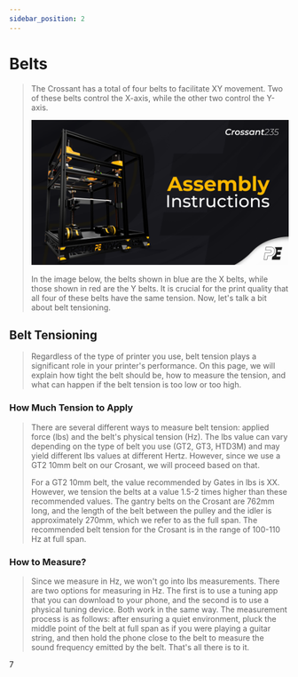 ```yaml
---
sidebar_position: 2
---
```


# Belts

>The Crossant has a total of four belts to facilitate XY movement. Two of these belts control the X-axis, while the other two control the Y-axis.
>
>![Guide](../../../../static/img/assembly_guide.png)
>
>In the image below, the belts shown in blue are the X belts, while those shown in red are the Y belts. It is crucial for the print quality that all four of these belts have the same tension. Now, let's talk a bit about belt tensioning.


## Belt Tensioning
>Regardless of the type of printer you use, belt tension plays a significant role in your printer's performance. On this page, we will explain how tight the belt should be, how to measure the tension, and what can happen if the belt tension is too low or too high.

### How Much Tension to Apply
>There are several different ways to measure belt tension: applied force (lbs) and the belt's physical tension (Hz). The lbs value can vary depending on the type of belt you use (GT2, GT3, HTD3M) and may yield different lbs values at different Hertz. However, since we use a GT2 10mm belt on our Crosant, we will proceed based on that.
>
>For a GT2 10mm belt, the value recommended by Gates in lbs is XX. However, we tension the belts at a value 1.5-2 times higher than these recommended values. The gantry belts on the Crosant are 762mm long, and the length of the belt between the pulley and the idler is approximately 270mm, which we refer to as the full span. The recommended belt tension for the Crosant is in the range of 100-110 Hz at full span.

### How to Measure?
>Since we measure in Hz, we won't go into lbs measurements. There are two options for measuring in Hz. The first is to use a tuning app that you can download to your phone, and the second is to use a physical tuning device. Both work in the same way. The measurement process is as follows: after ensuring a quiet environment, pluck the middle point of the belt at full span as if you were playing a guitar string, and then hold the phone close to the belt to measure the sound frequency emitted by the belt. That's all there is to it.


7